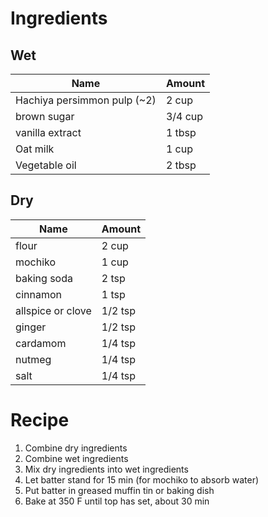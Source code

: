 # Ingredients

## Wet

| Name                        | Amount  |
|-----------------------------|---------|
| Hachiya persimmon pulp (~2) | 2 cup   |
| brown sugar                 | 3/4 cup |
| vanilla extract             | 1 tbsp  |
| Oat milk                    | 1 cup   |
| Vegetable oil               | 2 tbsp  |

## Dry

| Name              | Amount  |
|-------------------|---------|
| flour             | 2 cup   |
| mochiko           | 1 cup   |
| baking soda       | 2 tsp   |
| cinnamon          | 1 tsp   |
| allspice or clove | 1/2 tsp |
| ginger            | 1/2 tsp |
| cardamom          | 1/4 tsp |
| nutmeg            | 1/4 tsp |
| salt              | 1/4 tsp |

# Recipe
1. Combine dry ingredients
1. Combine wet ingredients
1. Mix dry ingredients into wet ingredients
1. Let batter stand for 15 min (for mochiko to absorb water)
1. Put batter in greased muffin tin or baking dish
1. Bake at 350 F until top has set, about 30 min
